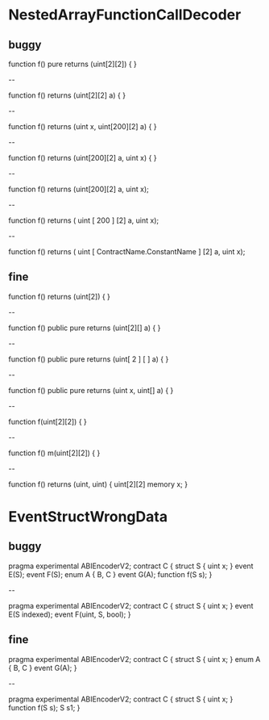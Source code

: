 # NestedArrayFunctionCallDecoder

## buggy

function f() pure returns (uint[2][2]) { }

--

function f() returns (uint[2][2] a) { }

--

function f() returns (uint x, uint[200][2] a) { }

--

function f() returns (uint[200][2] a, uint x) { }

--

function f() returns (uint[200][2] a, uint x);

--

function f() returns (
    uint
    [
    200
    ]
    [2]
    a, uint x);

--

function f() returns (
    uint
    [
    ContractName.ConstantName
    ]
    [2]
    a, uint x);

## fine

function f() returns (uint[2]) { }

--

function f() public pure returns (uint[2][] a) { }

--

function f() public pure returns (uint[ 2 ] [ ]  a) { }

--

function f() public pure  returns (uint x, uint[] a) { }

--

function f(uint[2][2]) { }

--

function f() m(uint[2][2]) { }

--

function f() returns (uint, uint) { uint[2][2] memory x; }

# EventStructWrongData

## buggy

pragma experimental ABIEncoderV2;
contract C
{
	struct S { uint x; }
	event E(S);
	event F(S);
	enum A { B, C }
	event G(A);
	function f(S s);
}

--

pragma experimental ABIEncoderV2;
contract C
{
	struct S { uint x; }
	event E(S indexed);
	event F(uint, S, bool);
}

## fine

pragma experimental ABIEncoderV2;
contract C
{
	struct S { uint x; }
	enum A { B, C }
	event G(A);
}

--

pragma experimental ABIEncoderV2;
contract C
{
	struct S { uint x; }
	function f(S s);
	S s1;
}
